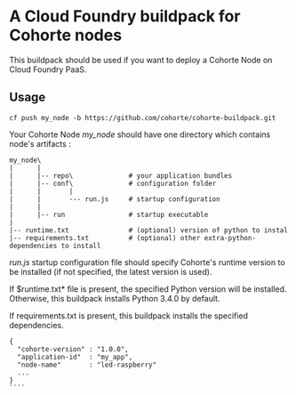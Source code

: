 # A Cloud Foundry buildpack for Cohorte nodes
This buildpack should be used if you want to deploy a Cohorte Node on Cloud Foundry PaaS.

## Usage

````
cf push my_node -b https://github.com/cohorte/cohorte-buildpack.git
````

Your Cohorte  Node *my_node* should have one directory which contains node's artifacts :

`````
my_node\
|      |
|      |-- repo\              # your application bundles
|      |-- conf\              # configuration folder
|      |       | 
|      |       --- run.js     # startup configuration
|      |
|      |-- run                # startup executable
|
|-- runtime.txt               # (optional) version of python to instal
|-- requirements.txt          # (optional) other extra-python-dependencies to install
`````

*run.js* startup configuration file should specify Cohorte's runtime version to be installed (if not specified, the latest version is used).

If $runtime.txt* file is present, the specified Python version will be installed. Otherwise, this buildpack installs Python 3.4.0 by default.

If requirements.txt is present, this buildpack installs the specified dependencies.

`````
{ 
  "cohorte-version" : "1.0.0",
  "application-id"  : "my_app",
  "node-name"       : "led-raspberry"
  ...
}
````
